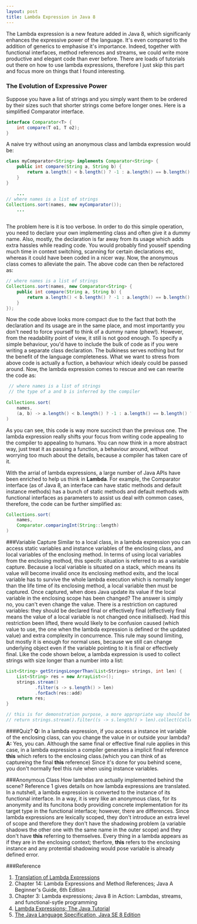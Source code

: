 ```yaml
---
layout: post
title: Lambda Expression in Java 8
---
```


The Lambda expression is a new feature added in Java 8, which significanly enhances the expressive power of the language. It's even compared to the addition of generics to emphasise it's importance. Indeed, together with functional interfaces, method references and streams, we could write more productive and elegant code than ever before. There are loads of tutorials out there on how to use lambda expressions, therefore I just skip this part and focus more on things that I found interesting.

### The Evolution of Expressive Power
Suppose you have a list of strings and you simply want them to be ordered by their sizes such that shorter strings come before longer ones. Here is a simplified Comparator interface.
```java
interface Comparator<T> {
    int compare(T o1, T o2);
}
```
A naive try without using an anonymous class and lambda expression would be:
```java
class myComparator<String> implements Comparator<String> {
    public int compare(String a, String b) {
        return a.length() < b.length() ? -1 : a.length() == b.length() ? 0 : 1;
    }
}

    ... 
// where names is a list of strings
Collections.sort(names, new myComparator());
    ...
   
```
The problem here is it is too verbose. In order to do this simple operation, you need to declare your own implementing class and often give it a dummy name. Also, mostly, the declaration is far away from its usage which adds extra hassles while reading code. You would probably find youself spending much time in context switching, scanning for certain declarations etc, whereas it could have been coded in a nicer way. Now, the anonymous class comes to alleviate the pain. The above code can then be refactored as:
```java
// where names is a list of strings
Collections.sort(names, new Comparator<String> {
    public int compare(String a, String b) {
        return a.length() < b.length() ? -1 : a.length() == b.length() ? 0 : 1;
    }
});
```
Now the code above looks more compact due to the fact that both the declaration and its usage are in the same place, and most importantly you don't need to force yourself to think of a dummy name (phew!). However, from the readability point of view, it still is not good enough. To specify a simple behaviour, you'd have to include the bulk of code as if you were writing a separate class declaration. The bulkiness serves nothing but for the benefit of the language completeness. What we want to stress from above code is actually a fuction, a behaviour which idealy could be passed around. Now, the lambda expression comes to rescue and we can rewrite the code as:
```java
 // where names is a list of strings
 // the type of a and b is inferred by the compiler
 
Collections.sort(
    names, 
    (a, b) -> a.length() < b.length() ? -1 : a.length() == b.length() ? 0 : 1
)
``` 
As you can see, this code is way more succinct than the previous one. The lambda expression really shifts your focus from writing code appealing to the compiler to appealing to humans. You can now think in a more abstract way, just treat it as passing a function, a behaviour around, without worrying too much about the details, because a compiler has taken care of it.

With the arrial of lambda expressions, a large number of Java APIs have been enriched to help us think in **Lambda**. For example, the Comparator interface (as of Java 8, an interface can have static methods and default instance methods) has a bunch of static methods and default methods with functional interfaces as parameters to assist us deal with common cases, therefore, the code can be further simplified as:
```java
Collections.sort(
    names, 
    Comparator.comparingInt(String::length)
)
``` 

###Variable Capture
Similar to a local class, in a lambda expression you can access static variables and instance variables of the enclosing class, and local variables of the enclosing method. In terms of using local variables from the enclosing mothod, this specifc situation is referred to as a variable capture. Because a local variable is situated on a stack, which means its value will become invalid once its enclosing method exits, and the local variable has to survive the whole lambda execution which is normally longer than the life time of its enclosing method, a local variable then must be captured. Once captured, when does Java update its value if the local variable in the enclosing scope has been changed? The answer is simply no, you can't even change the value. There is a restriction on captured variables: they should be declared final or effectively final (effectively final means the value of a local variable is not changed once initialised). Had this restriction been lifted, there would likely to be confusion caused (which value to use, the one when the lambda expression is defined or the updated value) and extra complexity in concurrence. This rule may sound limiting, but mostly it is enough for normal uses, because we still can change underlying object even if the variable pointing to it is final or effectively final. Like the code shown below, a lambda expression is used to collect strings with size longer than a number into a list:
```java
List<String> getStringsLongerThan(List<Strings> strings, int len) {
    List<String> res = new ArrayList<>();
    strings.stream()
           .filter(s -> s.length() > len)
           .forEach(res::add)
    return res;
}

// this is for demonstration purpose, a more appropriate way should be  
// return strings.stream().filter((s -> s.length() > len).collect(Collectors.toList())
```
####Quiz?
**Q:** In a lambda expression, if you access a instance int variable of the enclosing class, can you change the value in or outside your lambda?
**A:** Yes, you can. Although the same final or effective final rule applies in this case, in a lambda expression a compiler generates a implicit final reference **this** which refers to the enclosing class.(which you can think of as captureing the final **this** reference) Since it's done for you behind scene, you don't normally feel this rule when using instance variables.

###Anonymous Class
How lambdas are actually implemented behind the scene? Reference 1 gives details on how lambda expressions are translated. In a nutshell, a lambda expression is converted to the instance of its functional interface. In a way, it is very like an anonymous class, for its anonymity and its funcitona body providing concrete implementation for its target type in the functional interface; however, there are differences. Since lambda expressions are lexically scoped, they don't introduce an extra level of scope and therefore they don't have the shadowing problem (a variable shadows the other one with the same name in the outer scope) and they don't have **this** referring to themselves. Every thing in a lambda appears as if they are in the enclosing context; therfore, **this** refers to the enclosing instance and any protential shadowing would pose variable is already defined error.  

###Reference
1. [Translation of Lambda Expressions](http://cr.openjdk.java.net/~briangoetz/lambda/lambda-translation.html)
2. Chapter 14: Lambda Expressions and Method References; Java A Beginner's Guide, 6th Edition
3. Chapter 3: Lambda expressions; Java 8 in Action: Lambdas, streams, and functional-sytle programming
4. [Lambda Expressions; The Java Tutorial](https://docs.oracle.com/javase/tutorial/java/javaOO/lambdaexpressions.html)
5. [The Java Language Specification, Java SE 8 Edition](https://docs.oracle.com/javase/specs/jls/se8/jls8.pdf)

